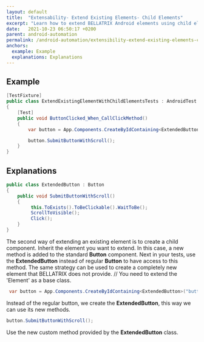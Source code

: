 ```yaml
---
layout: default
title:  "Extensability- Extend Existing Elements- Child Elements"
excerpt: "Learn how to extend BELLATRIX Android elements using child elements."
date:   2021-10-23 06:50:17 +0200
parent: android-automation
permalink: /android-automation/extensibility-extend-existing-elements-child-elements/
anchors:
  example: Example
  explanations: Explanations
---
```

Example
-------
```csharp
[TestFixture]
public class ExtendExistingElementWithChildElementsTests : AndroidTest
{
    [Test]
    public void ButtonClicked_When_CallClickMethod()
    {
        var button = App.Components.CreateByIdContaining<ExtendedButton>("button");

        button.SubmitButtonWithScroll();
    }
}
```

Explanations
------------
```csharp
public class ExtendedButton : Button
{
    public void SubmitButtonWithScroll()
    {
         this.ToExists().ToBeClickable().WaitToBe();
         ScrollToVisible();
         Click();
    }
}
```
The second way of extending an existing element is to create a child component. Inherit the element you want to extend. In this case, a new method is added to the standard **Button** component. Next in your tests, use the **ExtendedButton** instead of regular **Button** to have access to this method. The same strategy can be used to create a completely new element that BELLATRIX does not provide.
    // You need to extend the 'Element' as a base class.
```csharp
 var button = App.Components.CreateByIdContaining<ExtendedButton>("button");
```
Instead of the regular button, we create the **ExtendedButton**, this way we can use its new methods.
```csharp
button.SubmitButtonWithScroll();
```
Use the new custom method provided by the **ExtendedButton** class.